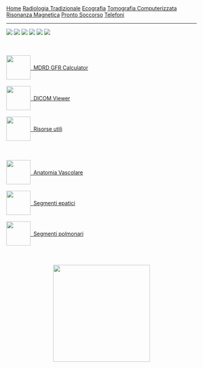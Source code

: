 <!---Nemo vir est qui mundum non reddat meliorem-->

<head>
  <link rel="shortcut icon" type="image/x-icon" href="favicon.ico" />
  <title>SL Rad Vademecum</title> 
</head>

<div class="topnav">
  <a href="https://sl-rad.github.io/SL-Rad-Vademecum">Home</a>
  <a href="https://sl-rad.github.io/SL-Rad-Vademecum/radiologia_tradizionale.html">Radiologia Tradizionale</a>
  <a href="https://sl-rad.github.io/SL-Rad-Vademecum/ecografia.html">Ecografia</a>
  <a href="https://sl-rad.github.io/SL-Rad-Vademecum/tomografia_computerizzata.html">Tomografia Computerizzata</a>
  <a href="https://sl-rad.github.io/SL-Rad-Vademecum/risonanza_magnetica.html">Risonanza Magnetica</a>
  <a href="https://sl-rad.github.io/SL-Rad-Vademecum/pronto_soccorso.html">Pronto Soccorso</a>
  <a href="https://sl-rad.github.io/SL-Rad-Vademecum/contatti.html">Telefoni</a>
</div>

---

<div class="homepage-icons">
  <a href="https://sl-rad.github.io/SL-Rad-Vademecum/radiologia_tradizionale.html"><img src="https://sl-rad.github.io/SL-Rad-Vademecum/icons/x-rays.png" /></a>
  <a href="https://sl-rad.github.io/SL-Rad-Vademecum/ecografia.html"><img src="https://sl-rad.github.io/SL-Rad-Vademecum/icons/ultrasound.png" /></a>
  <a href="https://sl-rad.github.io/SL-Rad-Vademecum/tomografia_computerizzata.html"><img src="https://sl-rad.github.io/SL-Rad-Vademecum/icons\ct-scan.png" /></a>
  <a href="https://sl-rad.github.io/SL-Rad-Vademecum/risonanza_magnetica.html"><img src="https://sl-rad.github.io/SL-Rad-Vademecum/icons\mri.png" /></a>
  <a href="https://sl-rad.github.io/SL-Rad-Vademecum/case_meet.html"><img src="https://sl-rad.github.io/SL-Rad-Vademecum/icons\presentation.png" /></a>
  <a href="https://sl-rad.github.io/SL-Rad-Vademecum/contatti.html"><img src="https://sl-rad.github.io/SL-Rad-Vademecum/icons\phone-book.png" /></a>
</div>
<br>
<br>
<br>
<div style="text-align: center;" class="usefull-links">
  <a style="text-align: center; word-break: break-word; display: flex; align-items: center;" href="https://www.mdcalc.com/mdrd-gfr-equation" target="_blank" rel="noopener noreferrer"><img src="https://sl-rad.github.io/SL-Rad-Vademecum/icons\MDCalc-logo.png" width="64px" /> &nbsp; MDRD GFR Calculator</a>
  <br>
  <a style="text-align: center; word-break: break-word; display: flex; align-items: center;" href="https://dicomviewer.net/" target="_blank" rel="noopener noreferrer"><img src="https://sl-rad.github.io/SL-Rad-Vademecum/icons\DICOM-viewer.png" width="64px" /> &nbsp; DICOM Viewer</a>
  <br>
  <a style="text-align: center; word-break: break-word; display: flex; align-items: center;" href="https://sl-rad.github.io/SL-Rad-Vademecum/risorse_utili.html"><img src="https://sl-rad.github.io/SL-Rad-Vademecum/icons\risorse-utili.png" width="64px" /> &nbsp; Risorse utili</a>
</div>
<br>
<br>
<br>
<div style="text-align: center;" class="hot-topics">
  <a style="text-align: center; word-break: break-word; display: flex; align-items: center;" href="https://sl-rad.github.io/SL-Rad-Vademecum/anatomy/anatomia_vascolare.html"><img src="https://sl-rad.github.io/SL-Rad-Vademecum/icons\vascular.png" width="64px" /> &nbsp; Anatomia Vascolare</a>
  <br>
  <a style="text-align: center; word-break: break-word; display: flex; align-items: center;" href="https://sl-rad.github.io/SL-Rad-Vademecum/anatomy/segmenti_fegato.html"><img src="https://sl-rad.github.io/SL-Rad-Vademecum/icons\liver.png" width="64px" /> &nbsp; Segmenti epatici</a>
  <br>
  <a style="text-align: center; word-break: break-word; display: flex; align-items: center;" href="https://sl-rad.github.io/SL-Rad-Vademecum/anatomy/segmenti_polmone.html"><img src="https://sl-rad.github.io/SL-Rad-Vademecum/icons\lungs.png" width="64px" /> &nbsp; Segmenti polmonari</a>
<br>
<br>
<br>
<div style="text-align: center;" class="qr-code">
<img src="https://sl-rad.github.io/SL-Rad-Vademecum/qr code\qr_repair_dec.png" width="256px"/>
</div>
